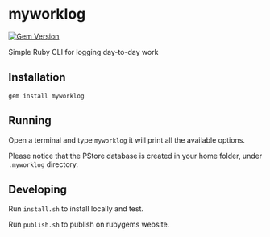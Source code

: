 # myworklog

[![Gem Version](https://img.shields.io/gem/v/myworklog?style=plastic)][gem]

[gem]: https://rubygems.org/gems/myworklog

Simple Ruby CLI for logging day-to-day work

Installation
------------

`gem install myworklog`

Running
-------

Open a terminal and type `myworklog` it will print all the available options.

Please notice that the PStore database is created in your home folder, under `.myworklog` directory.

Developing
----------

Run `install.sh` to install locally and test. 

Run `publish.sh` to publish on rubygems website.